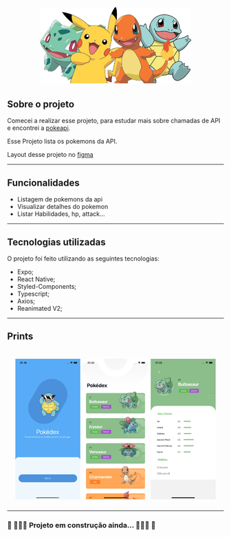 <h1 align="center">
  <img alt="Logo" src="./assets/pokemon.jpeg" width="70%">
</h1>

## <b>Sobre o projeto</b>

Comecei a realizar esse projeto, para estudar mais sobre chamadas de API e encontrei a [pokeapi](https://pokeapi.co).

Esse Projeto lista os pokemons da API.

Layout desse projeto no [figma](https://www.figma.com/file/THLxZSlOoUYMZrjFg0Kl1M/Pokédex?node-id=18241%3A2789)

---

## <b>Funcionalidades</b>

- Listagem de pokemons da api
- Visualizar detalhes do pokemon
- Listar Habilidades, hp, attack...

---

## <b>Tecnologias utilizadas</b>

O projeto foi feito utilizando as seguintes tecnologias:

- Expo;
- React Native;
- Styled-Components;
- Typescript;
- Axios;
- Reanimated V2;

---

## <b>Prints</b> 

<h1 align="center">
    <img src="./assets/screen01.png" width="30%">
    <img src="./assets/screen02.png" width="30%">
    <img src="./assets/screen03.png" width="30%">
    
</h1>

---

### <b>🚧 👩🏻‍💻 Projeto em construção ainda... 👩🏻‍💻 🚧</b>
